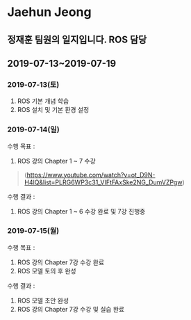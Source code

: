 Jaehun Jeong
============

정재훈 팀원의 일지입니다. ROS 담당
--------------------

## 2019-07-13~2019-07-19
### 2019-07-13(토)
1. ROS 기본 개념 학습
2. ROS 설치 및 기본 환경 설정
### 2019-07-14(일)
수행 목표 :
1. ROS 강의 Chapter 1 ~ 7 수강
> (https://www.youtube.com/watch?v=ot_D9N-H4lQ&list=PLRG6WP3c31_VIFtFAxSke2NG_DumVZPgw)

수행 결과 : 
1. ROS 강의 Chapter 1 ~ 6 수강 완료 및 7강 진행중
### 2019-07-15(월)
수행 목표 :
1. ROS 강의 Chapter 7강 수강 완료
2. ROS 모델 토의 후 완성

수행 결과 :
1. ROS 모델 초안 완성
2. ROS 강의 Chapter 7강 수강 및 실습 완료

